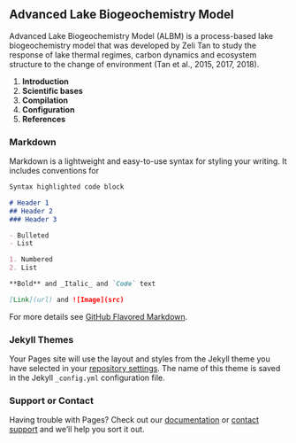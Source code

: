 ## Advanced Lake Biogeochemistry Model

Advanced Lake Biogeochemistry Model (ALBM) is a process-based lake biogeochemistry model that was developed by Zeli Tan to study the response of lake thermal regimes, carbon dynamics and ecosystem structure to the change of environment (Tan et al., 2015, 2017, 2018).

1. **Introduction**
1. **Scientific bases**
1. **Compilation**
1. **Configuration**
1. **References**

### Markdown

Markdown is a lightweight and easy-to-use syntax for styling your writing. It includes conventions for

```markdown
Syntax highlighted code block

# Header 1
## Header 2
### Header 3

- Bulleted
- List

1. Numbered
2. List

**Bold** and _Italic_ and `Code` text

[Link](url) and ![Image](src)
```

For more details see [GitHub Flavored Markdown](https://guides.github.com/features/mastering-markdown/).

### Jekyll Themes

Your Pages site will use the layout and styles from the Jekyll theme you have selected in your [repository settings](https://github.com/tanzeli1982/ALBM/settings). The name of this theme is saved in the Jekyll `_config.yml` configuration file.

### Support or Contact

Having trouble with Pages? Check out our [documentation](https://help.github.com/categories/github-pages-basics/) or [contact support](https://github.com/contact) and we’ll help you sort it out.
